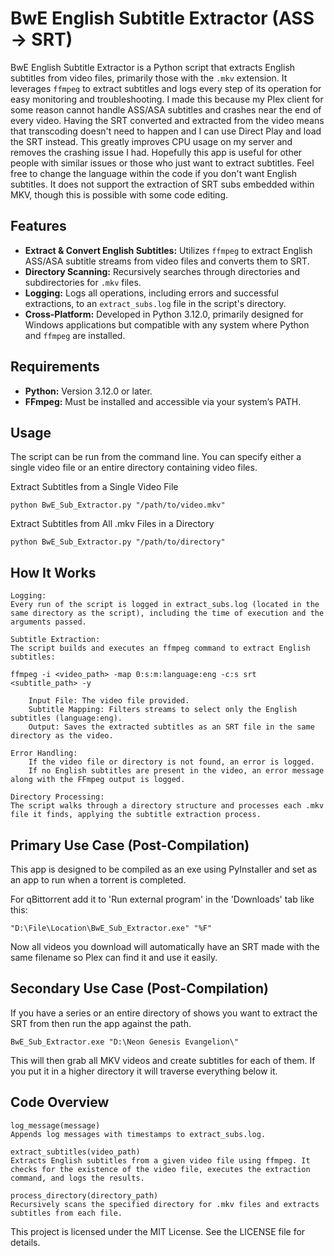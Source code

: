 # BwE English Subtitle Extractor (ASS -> SRT)

BwE English Subtitle Extractor is a Python script that extracts English subtitles from video files, primarily those with the `.mkv` extension. It leverages `ffmpeg` to extract subtitles and logs every step of its operation for easy monitoring and troubleshooting. I made this because my Plex client for some reason cannot handle ASS/ASA subtitles and crashes near the end of every video. Having the SRT converted and extracted from the video means that transcoding doesn't need to happen and I can use Direct Play and load the SRT instead. This greatly improves CPU usage on my server and removes the crashing issue I had. Hopefully this app is useful for other people with similar issues or those who just want to extract subtitles. Feel free to change the language within the code if you don't want English subtitles. It does not support the extraction of SRT subs embedded within MKV, though this is possible with some code editing.

## Features

- **Extract & Convert English Subtitles:** Utilizes `ffmpeg` to extract English ASS/ASA subtitle streams from video files and converts them to SRT.
- **Directory Scanning:** Recursively searches through directories and subdirectories for `.mkv` files.
- **Logging:** Logs all operations, including errors and successful extractions, to an `extract_subs.log` file in the script's directory.
- **Cross-Platform:** Developed in Python 3.12.0, primarily designed for Windows applications but compatible with any system where Python and `ffmpeg` are installed.

## Requirements

- **Python:** Version 3.12.0 or later.
- **FFmpeg:** Must be installed and accessible via your system’s PATH.

## Usage

The script can be run from the command line. You can specify either a single video file or an entire directory containing video files.

Extract Subtitles from a Single Video File

    python BwE_Sub_Extractor.py "/path/to/video.mkv"

Extract Subtitles from All .mkv Files in a Directory

    python BwE_Sub_Extractor.py "/path/to/directory"

## How It Works

    Logging:
    Every run of the script is logged in extract_subs.log (located in the same directory as the script), including the time of execution and the arguments passed.

    Subtitle Extraction:
    The script builds and executes an ffmpeg command to extract English subtitles:

    ffmpeg -i <video_path> -map 0:s:m:language:eng -c:s srt <subtitle_path> -y

        Input File: The video file provided.
        Subtitle Mapping: Filters streams to select only the English subtitles (language:eng).
        Output: Saves the extracted subtitles as an SRT file in the same directory as the video.

    Error Handling:
        If the video file or directory is not found, an error is logged.
        If no English subtitles are present in the video, an error message along with the FFmpeg output is logged.

    Directory Processing:
    The script walks through a directory structure and processes each .mkv file it finds, applying the subtitle extraction process.

## Primary Use Case (Post-Compilation)

  This app is designed to be compiled as an exe using PyInstaller and set as an app to run when a torrent is completed. 
  
  For qBittorrent add it to 'Run external program' in the 'Downloads' tab like this:
  
    "D:\File\Location\BwE_Sub_Extractor.exe" "%F"

  Now all videos you download will automatically have an SRT made with the same filename so Plex can find it and use it easily.

## Secondary Use Case (Post-Compilation)

  If you have a series or an entire directory of shows you want to extract the SRT from then run the app against the path.

    BwE_Sub_Extractor.exe "D:\Neon Genesis Evangelion\"

  This will then grab all MKV videos and create subtitles for each of them. If you put it in a higher directory it will traverse everything below it.

## Code Overview

    log_message(message)
    Appends log messages with timestamps to extract_subs.log.

    extract_subtitles(video_path)
    Extracts English subtitles from a given video file using ffmpeg. It checks for the existence of the video file, executes the extraction command, and logs the results.

    process_directory(directory_path)
    Recursively scans the specified directory for .mkv files and extracts subtitles from each file.


This project is licensed under the MIT License. See the LICENSE file for details.
